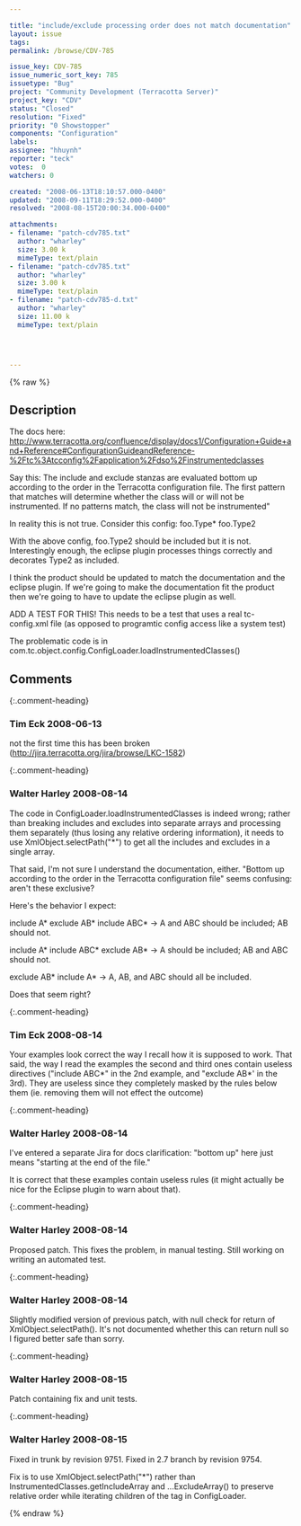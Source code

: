 ```yaml
---

title: "include/exclude processing order does not match documentation"
layout: issue
tags: 
permalink: /browse/CDV-785

issue_key: CDV-785
issue_numeric_sort_key: 785
issuetype: "Bug"
project: "Community Development (Terracotta Server)"
project_key: "CDV"
status: "Closed"
resolution: "Fixed"
priority: "0 Showstopper"
components: "Configuration"
labels: 
assignee: "hhuynh"
reporter: "teck"
votes:  0
watchers: 0

created: "2008-06-13T18:10:57.000-0400"
updated: "2008-09-11T18:29:52.000-0400"
resolved: "2008-08-15T20:00:34.000-0400"

attachments:
- filename: "patch-cdv785.txt"
  author: "wharley"
  size: 3.00 k
  mimeType: text/plain
- filename: "patch-cdv785.txt"
  author: "wharley"
  size: 3.00 k
  mimeType: text/plain
- filename: "patch-cdv785-d.txt"
  author: "wharley"
  size: 11.00 k
  mimeType: text/plain




---
```


{% raw %}

## Description

<div markdown="1" class="description">

The docs here:
http://www.terracotta.org/confluence/display/docs1/Configuration+Guide+and+Reference#ConfigurationGuideandReference-%2Ftc%3Atcconfig%2Fapplication%2Fdso%2Finstrumentedclasses

Say this: 
The include and exclude stanzas are evaluated bottom up according to the order in the Terracotta configuration file. The first pattern that matches will determine whether the class will or will not be instrumented. If no patterns match, the class will not be instrumented"

In reality this is not true. Consider this config:
  <instrumented-classes>
    <exclude>foo.Type*</exclude>
    <include>
      <class-expression>foo.Type2</class-expression>
    </include>
  </instrumented-classes>

With the above config, foo.Type2 should be included but it is not. Interestingly enough, the eclipse plugin processes things correctly and decorates Type2 as included. 

I think the product should be updated to match the documentation and the eclipse plugin. If we're going to make the documentation fit the product then we're going to have to update the eclipse plugin as well. 

ADD A TEST FOR THIS! This needs to be a test that uses a real tc-config.xml file (as opposed to programtic config access like a system test)

The problematic code is in com.tc.object.config.ConfigLoader.loadInstrumentedClasses()



</div>

## Comments


{:.comment-heading}
### **Tim Eck** <span class="date">2008-06-13</span>

<div markdown="1" class="comment">

not the first time this has been broken (http://jira.terracotta.org/jira/browse/LKC-1582)


</div>


{:.comment-heading}
### **Walter Harley** <span class="date">2008-08-14</span>

<div markdown="1" class="comment">

The code in ConfigLoader.loadInstrumentedClasses is indeed wrong; rather than breaking includes and excludes into separate arrays and processing them separately (thus losing any relative ordering information), it needs to use XmlObject.selectPath("\*") to get all the includes and excludes in a single array.

That said, I'm not sure I understand the documentation, either.  "Bottom up according to the order in the Terracotta configuration file" seems confusing: aren't these exclusive?

Here's the behavior I expect:

include A\*
exclude AB\*
include ABC\*
  -> A and ABC should be included; AB should not.

include A\*
include ABC\*
exclude AB\*
  -> A should be included; AB and ABC should not.

exclude AB\*
include A\*
  -> A, AB, and ABC should all be included.

Does that seem right?

</div>


{:.comment-heading}
### **Tim Eck** <span class="date">2008-08-14</span>

<div markdown="1" class="comment">

Your examples look correct the way I recall how it is supposed to work. That said, the way I read the examples the second and third ones contain useless directives ("include ABC\*" in the 2nd example, and "exclude AB\*' in the 3rd). They are useless since they completely masked by the rules below them (ie. removing them will not effect the outcome)



</div>


{:.comment-heading}
### **Walter Harley** <span class="date">2008-08-14</span>

<div markdown="1" class="comment">

I've entered a separate Jira for docs clarification: "bottom up" here just means "starting at the end of the file."

It is correct that these examples contain useless rules (it might actually be nice for the Eclipse plugin to warn about that).

</div>


{:.comment-heading}
### **Walter Harley** <span class="date">2008-08-14</span>

<div markdown="1" class="comment">

Proposed patch.  This fixes the problem, in manual testing.  Still working on writing an automated test.

</div>


{:.comment-heading}
### **Walter Harley** <span class="date">2008-08-14</span>

<div markdown="1" class="comment">

Slightly modified version of previous patch, with null check for return of XmlObject.selectPath().  It's not documented whether this can return null so I figured better safe than sorry.

</div>


{:.comment-heading}
### **Walter Harley** <span class="date">2008-08-15</span>

<div markdown="1" class="comment">

Patch containing fix and unit tests.

</div>


{:.comment-heading}
### **Walter Harley** <span class="date">2008-08-15</span>

<div markdown="1" class="comment">

Fixed in trunk by revision 9751.  Fixed in 2.7 branch by revision 9754.

Fix is to use XmlObject.selectPath("\*") rather than InstrumentedClasses.getIncludeArray and ...ExcludeArray() to preserve relative order while iterating children of the <instrumented-classes> tag in ConfigLoader.

</div>



{% endraw %}
